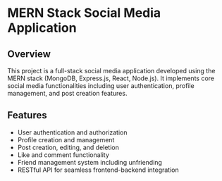 # MERN Stack Social Media Application

## Overview
This project is a full-stack social media application developed using the MERN stack (MongoDB, Express.js, React, Node.js). It implements core social media functionalities including user authentication, profile management, and post creation features.

## Features
- User authentication and authorization
- Profile creation and management
- Post creation, editing, and deletion
- Like and comment functionality
- Friend management system including unfriending
- RESTful API for seamless frontend-backend integration
